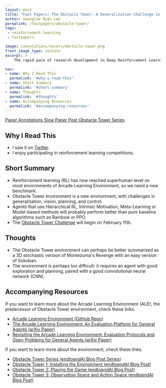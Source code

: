 ```yaml
---
layout: post
title: "Fast Papers: The Obstacle Tower: A Generalization Challenge in Vision, Control, and Planning (Juliani et al., 2019)"
author: Seungjae Ryan Lee
permalink: /fastpapers/obstacle-tower/
tags:
 - reinforcement-learning
 - fastpapers

image: /annotations/covers/obstacle-tower.png
front_image_type: contain
excerpt: >
    The rapid pace of research development in Deep Reinforcement Learning has been driven by the presence of fast and challenging simulation environments. These environments often take the form of video games, such as the Atari games provided in the Arcade Learning Environment (ALE). In the past year, however, significant progress has been made in achieving superhuman performance on even the most difficult and heavily studied game in the ALE: Montezumas Revenge. We propose a new benchmark environment, Obstacle Tower: a high visual fidelity, 3D, 3rd person, procedurally generated environment. An agent in the Obstacle Tower must learn to solve both low level control and high-level planning problems in tandem learning from pixels and a sparse reward signal in order to make it as high as possible up the tower. In this paper we outline the environment and provide a set of initial baseline results using current state of the art Deep RL methods as well as human players. In all cases these algorithms fail to produce agents capable of performing anywhere near human level on a set of evaluations designed to test both memorization and generalization ability. As such, we believe that the Obstacle Tower has the potential to serve as a helpful Deep RL benchmark now and into the future.

nav:
- name: Why I Read This
  permalink: '#why-i-read-this'
- name: Short Summary
  permalink: '#short-summary'
- name: Thoughts
  permalink: '#thoughts'
- name: Accompanying Resources
  permalink: '#accompanying-resources'
---
```


<a class="mdl-button mdl-js-button mdl-button--raised mdl-js-ripple-effect mdl-button--colored" href="/papers/obstacle-tower.pdf">
Paper
</a>
<a class="mdl-button mdl-js-button mdl-button--raised mdl-js-ripple-effect mdl-button--colored" href="/annotations/obstacle-tower.pdf">
Annotations
</a>
<a class="mdl-button mdl-js-button mdl-button--raised mdl-js-ripple-effect mdl-button--colored" href="/slowpapers/obstacle-tower">
Slow Paper Post
</a>
<a class="mdl-button mdl-js-button mdl-button--raised mdl-js-ripple-effect mdl-button--colored" href="/tags/obstacle-tower">
Obstacle Tower Series
</a>

## Why I Read This

- I saw it on [Twitter](https://twitter.com/awjuliani/status/1089948637914746881).
- I enjoy participating in reinforcement learning competitions.

## Short Summary

- Reinforcement learning (RL) has now reached superhuman level on most environments of Arcade Learning Environment, so we need a new benchmark.
- Obstacle Tower environment is a new environment, with challenges in generalization, vision, planning, and control.
- Agents that use Hierarchical RL, Intrinsic Motivation, Meta-Learning or Model-based methods will probably perform better than pure baseline algorithms such as Rainbow or PPO.
- The [Obstacle Tower Challenge](https://create.unity3d.com/obstacletower) will begin on February 11th.

## Thoughts

- The Obstacle Tower environment can perhaps be better summarized as a 3D stochastic version of Montezuma's Revenge with an easy version of Sokoban.
- The environment is perhaps too difficult: it requires an agent with good exploration and planning, paired with a good convolutional neural network (CNN).

## Accompanying Resources

If you want to learn more about the Arcade Learning Environment (ALE), the predecessor of Obstacle Tower environment, check these links.

- [Arcade Learning Environment (GitHub Repo)](https://github.com/mgbellemare/Arcade-Learning-Environment)
- [The Arcade Learning Environment: An Evaluation Platform for General Agents (arXiv Paper)](https://arxiv.org/abs/1207.4708)
- [Revisiting the Arcade Learning Environment: Evaluation Protocols and Open Problems for General Agents (arXiv Paper)](https://arxiv.org/abs/1709.06009)

If you want to learn more about the environment, check these links.

- [Obstacle Tower Series (endtoendAI Blog Post Series)](/obstacle-tower)
- [Obstacle Tower 1: Installing the Environment (endtoendAI Blog Post)](/obstacle-tower/1)
- [Obstacle Tower 2: Playing the Game (endtoendAI Blog Post)](/obstacle-tower/2)
- [Obstacle Tower 3: Observation Space and Action Space (endtoendAI Blog Post)](/obstacle-tower/3)
